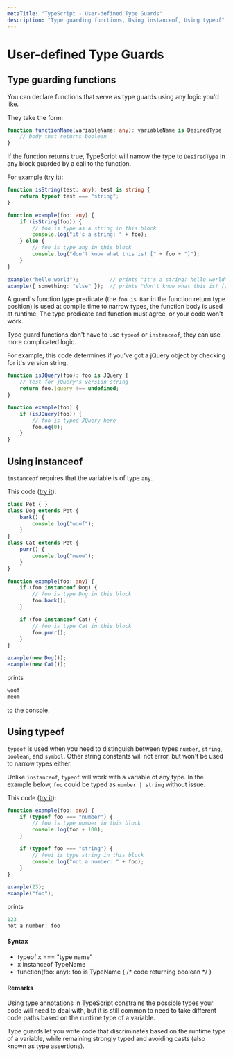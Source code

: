 ```yaml
---
metaTitle: "TypeScript - User-defined Type Guards"
description: "Type guarding functions, Using instanceof, Using typeof"
---
```


# User-defined Type Guards




## Type guarding functions


You can declare functions that serve as type guards using any logic you'd like.

They take the form:

```ts
function functionName(variableName: any): variableName is DesiredType {
    // body that returns boolean
}

```

If the function returns true, TypeScript will narrow the type to `DesiredType` in any block guarded by a call to the function.

For example ([try it](https://goo.gl/xV4pLK)):

```ts
function isString(test: any): test is string {
    return typeof test === "string";
}

function example(foo: any) {
    if (isString(foo)) {
        // foo is type as a string in this block
        console.log("it's a string: " + foo);
    } else {
        // foo is type any in this block
        console.log("don't know what this is! [" + foo + "]");
    }
}

example("hello world");          // prints "it's a string: hello world"
example({ something: "else" });  // prints "don't know what this is! [[object Object]]"

```

A guard's function type predicate (the `foo is Bar` in the function return type position) is used at compile time to narrow types, the function body is used at runtime.  The type predicate and function must agree, or your code won't work.

Type guard functions don't have to use `typeof` or `instanceof`, they can use more complicated logic.

For example, this code determines if you've got a jQuery object by checking for it's version string.

```ts
function isJQuery(foo): foo is JQuery {
    // test for jQuery's version string
    return foo.jquery !== undefined;
}

function example(foo) {
    if (isJQuery(foo)) {
        // foo is typed JQuery here
        foo.eq(0);
    }
}

```



## Using instanceof


`instanceof` requires that the variable is of type `any`.

This code ([try it](https://goo.gl/p7Ywos)):

```ts
class Pet { }
class Dog extends Pet {
    bark() {
        console.log("woof");
    }
}
class Cat extends Pet {
    purr() {
        console.log("meow");
    }
}

function example(foo: any) {
    if (foo instanceof Dog) {
        // foo is type Dog in this block
        foo.bark();
    }

    if (foo instanceof Cat) {
        // foo is type Cat in this block
        foo.purr();
    }
}

example(new Dog());
example(new Cat());

```

prints

```ts
woof
meom

```

to the console.



## Using typeof


`typeof` is used when you need to distinguish between types `number`, `string`, `boolean`, and `symbol`.  Other string constants will not error, but won't be used to narrow types either.

Unlike `instanceof`, `typeof` will work with a variable of any type.  In the example below, `foo` could be typed as `number | string` without issue.

This code ([try it](https://goo.gl/a9zg07)):

```ts
function example(foo: any) {
    if (typeof foo === "number") {
        // foo is type number in this block
        console.log(foo + 100);
    }

    if (typeof foo === "string") {
        // fooi is type string in this block
        console.log("not a number: " + foo);
    }
}

example(23);
example("foo");

```

prints

```ts
123
not a number: foo

```



#### Syntax


- typeof x === "type name"
- x instanceof TypeName
- function(foo: any): foo is TypeName { /* code returning boolean */ }



#### Remarks


Using type annotations in TypeScript constrains the possible types your code will need to deal with, but it is still common to need to take different code paths based on the runtime type of a variable.

Type guards let you write code that discriminates based on the runtime type of a variable, while remaining strongly typed and avoiding casts (also known as type assertions).

